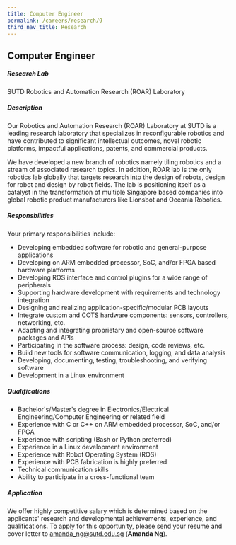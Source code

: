 ```yaml
---
title: Computer Engineer
permalink: /careers/research/9
third_nav_title: Research
---
```

## Computer Engineer
##### Research Lab
SUTD Robotics and Automation Research (ROAR) Laboratory
  
##### Description
Our Robotics and Automation Research (ROAR) Laboratory at SUTD is a leading research laboratory that specializes in reconfigurable robotics and have contributed to significant intellectual outcomes, novel robotic platforms, impactful applications, patents, and commercial products.
  
We have developed a new branch of robotics namely tiling robotics and a stream of associated research topics. In addition, ROAR lab is the only robotics lab globally that targets research into the design of robots, design for robot and design by robot fields. The lab is positioning itself as a catalyst in the transformation of multiple Singapore based companies into global robotic product manufacturers like Lionsbot and Oceania Robotics.
  
##### Responsbilities
Your primary responsibilities include:
* Developing embedded software for robotic and general-purpose applications
* Developing on ARM embedded processor, SoC, and/or FPGA based hardware platforms
* Developing ROS interface and control plugins for a wide range of peripherals
* Supporting hardware development with requirements and technology integration
* Designing and realizing application-specific/modular PCB layouts
* Integrate custom and COTS hardware components: sensors, controllers, networking, etc.
* Adapting and integrating proprietary and open-source software packages and APIs
* Participating in the software process: design, code reviews, etc.
* Build new tools for software communication, logging, and data analysis
* Developing, documenting, testing, troubleshooting, and verifying software
* Development in a Linux environment
  
##### Qualifications
* Bachelor's/Master's degree in Electronics/Electrical Engineering/Computer Engineering or related field
* Experience with C or C++ on ARM embedded processor, SoC, and/or FPGA
* Experience with scripting (Bash or Python preferred)
* Experience in a Linux development environment
* Experience with Robot Operating System (ROS)
* Experience with PCB fabrication is highly preferred
* Technical communication skills
* Ability to participate in a cross-functional team
  
##### Application  
We offer highly competitive salary which is determined based on the applicants' research and developmental achievements, experience, and qualifications. To apply for this opportunity, please send your resume and cover letter to [amanda_ng@sutd.edu.sg](amanda_ng@sutd.edu.sg) (**Amanda Ng**). 
